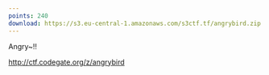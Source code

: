 ```yaml
---
points: 240
download: https://s3.eu-central-1.amazonaws.com/s3ctf.tf/angrybird.zip
---
```

Angry~!!

http://ctf.codegate.org/z/angrybird
